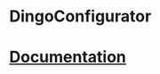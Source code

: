 # DingoConfigurator

# [**Documentation**](https://corygrant.github.io/dingoPDM/software/introduction/)
